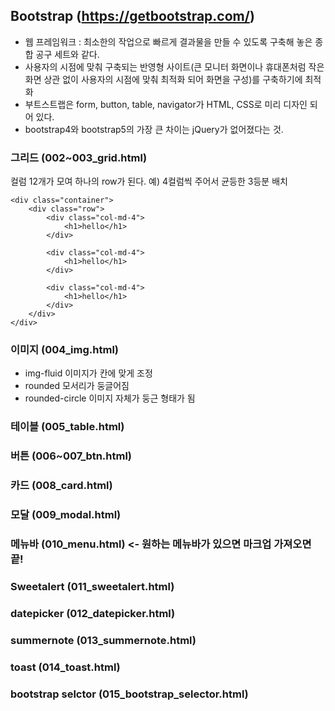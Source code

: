 ## Bootstrap (https://getbootstrap.com/)
* 웹 프레임워크 : 최소한의 작업으로 빠르게 결과물을 만들 수 있도록 구축해 놓은 종합 공구 세트와 같다.
* 사용자의 시점에 맞춰 구축되는 반영형 사이트(큰 모니터 화면이나 휴대폰처럼 작은 화면 상관 없이 사용자의 시점에 맞춰 최적화 되어 화면을 구성)를 구축하기에 최적화
* 부트스트랩은 form, button, table, navigator가 HTML, CSS로 미리 디자인 되어 있다. 
* bootstrap4와 bootstrap5의 가장 큰 차이는 jQuery가 없어졌다는 것.
### 그리드 (002~003_grid.html)
컬럼 12개가 모여 하나의 row가 된다. 예) 4컬럼씩 주어서 균등한 3등분 배치
```
<div class="container">
	<div class="row">
		<div class="col-md-4">
			<h1>hello</h1>
		</div>
		
		<div class="col-md-4">
			<h1>hello</h1>
		</div>
		
		<div class="col-md-4">
			<h1>hello</h1>
		</div>
	</div>
</div>
```
### 이미지 (004_img.html)
* img-fluid 이미지가 칸에 맞게 조정
* rounded 모서리가 둥글어짐
* rounded-circle 이미지 자체가 둥근 형태가 됨
### 테이블 (005_table.html)
### 버튼 (006~007_btn.html)
### 카드 (008_card.html)
### 모달 (009_modal.html)
### 메뉴바 (010_menu.html) <- 원하는 메뉴바가 있으면 마크업 가져오면 끝!
### Sweetalert (011_sweetalert.html)
### datepicker (012_datepicker.html)
### summernote (013_summernote.html)
### toast (014_toast.html)
### bootstrap selctor (015_bootstrap_selector.html)
